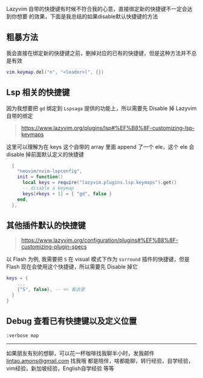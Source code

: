 Lazyvim 自带的快捷键有时候不符合我的心意，直接绑定新的快捷键不一定会达到你想要
的效果，下面是我总结的如果disable默认快捷键的方法

## 粗暴方法

我会直接在绑定新的快捷键之前，删掉对应的已有的快捷键，但是这种方法并不总是有效

```lua
vim.keymap.del("n", "<leader>l", {})
```

## Lsp 相关的快捷键

因为我想要把 `gd` 绑定到 `Lspsaga` 提供的功能上，所以需要先 Disable 掉 Lazyvim 
自带的绑定
> https://www.lazyvim.org/plugins/lsp#%EF%B8%8F-customizing-lsp-keymaps

这里可以理解为在 keys 这个自带的 array 里面 append 了一个 ele，这个 ele 会 
disable 掉前面默认定义的快捷键

```lua
  {
    "neovim/nvim-lspconfig",
    init = function()
      local keys = require("lazyvim.plugins.lsp.keymaps").get()
      -- disable a keymap
      keys[#keys + 1] = { "gd", false }
    end,
  },
```

## 其他插件默认的快捷键
> https://www.lazyvim.org/configuration/plugins#%EF%B8%8F-customizing-plugin-specs

以 Flash 为例, 我需要把 `S` 在 visual 模式下作为 `surround` 插件的快捷键，但是Flash
现在会使用这个快捷键，所以需要先 Disable 掉它

```lua
keys = {
    ...
    {"S", false}, -- << 看这里
  }
}
```

## Debug 查看已有快捷键以及定义位置

```
:verbose map
```


---

如果朋友有别的想聊，可以花一杯咖啡找我聊半小时，发我邮件 lintao.amons@gmail.com 找我哦
都是陪伴，啥都能聊，转行经验，自学经验，vim经验，新加坡经验，English自学经验 等等
